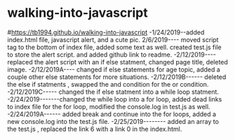 # walking-into-javascript
#https://tb1994.github.io/walking-into-javascript
-1/24/2019--added index.html file, javascript alert, and a cute pic. 2/6/2019---- moved script tag to the bottom of index file, added some text as well. created test.js file to store the alert script. and added github link to readme.
-2/12/2019---- replaced the alert script with an if else statment, changed page title, deleted image.
-2/12/2019A---- changed if else statements for age topic, added a couple other else statements for more situations.
-2/12/2019B------ deleted the else if statments , swapped the and condition for the or condition.
-2/12/2019C----- changed the if else statment into a while loop statment.
-2/24/2019-------changed the while loop into a for loop, added dead links to index file for the for loop, modified the console.log in test.js as well.
-2/24/2019A------ added break and continue into the for loops, added a new console.log into the test.js file.
-2/25/2019-------- added an array to the test.js , replaced the link 6 with a link 0 in the index.html.